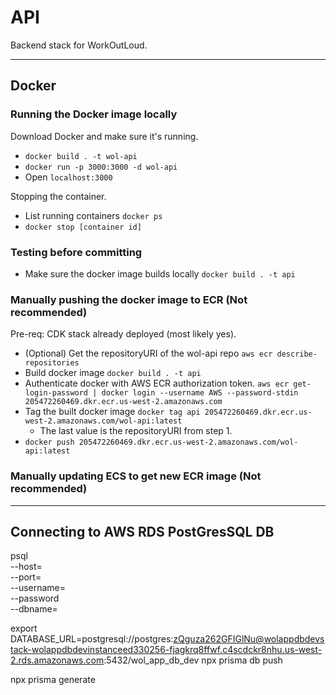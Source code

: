 # API

Backend stack for WorkOutLoud.

---

## Docker

### Running the Docker image locally
Download Docker and make sure it's running.
- `docker build . -t wol-api`
- `docker run -p 3000:3000 -d wol-api`
- Open `localhost:3000`

Stopping the container.
- List running containers `docker ps` 
- `docker stop [container id]`

### Testing before committing
- Make sure the docker image builds locally  `docker build . -t api`

### Manually pushing the docker image to ECR (Not recommended)
Pre-req: CDK stack already deployed (most likely yes).
- (Optional) Get the repositoryURI of the wol-api repo `aws ecr describe-repositories`
- Build docker image `docker build . -t api`
- Authenticate docker with AWS ECR authorization token. `aws ecr get-login-password | docker login --username AWS --password-stdin 205472260469.dkr.ecr.us-west-2.amazonaws.com`
- Tag the built docker image `docker tag api 205472260469.dkr.ecr.us-west-2.amazonaws.com/wol-api:latest` 
  - The last value is the repositoryURI from step 1.
- `docker push 205472260469.dkr.ecr.us-west-2.amazonaws.com/wol-api:latest`

### Manually updating ECS to get new ECR image (Not recommended)
<!-- - `aws ecs update-service --force-new-deployment --cluster app-cluster --service sample-express-app -->
---

## Connecting to AWS RDS PostGresSQL DB
psql \
   --host=<DB instance endpoint> \
   --port=<port> \
   --username=<master username> \
   --password \
   --dbname=<database name> 

export DATABASE_URL=postgresql://postgres:zQguza262GFIGlNu@wolappdbdevstack-wolappdbdevinstanceed330256-fjagkrq8ffwf.c4scdckr8nhu.us-west-2.rds.amazonaws.com:5432/wol_app_db_dev npx prisma db push

npx prisma generate